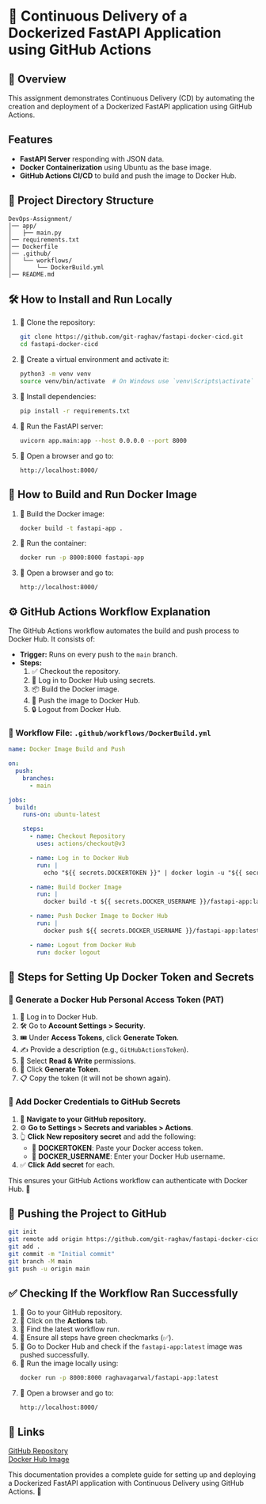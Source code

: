 # 🚀 Continuous Delivery of a Dockerized FastAPI Application using GitHub Actions

## 📌 Overview
This assignment demonstrates Continuous Delivery (CD) by automating the creation and deployment of a Dockerized FastAPI application using GitHub Actions.

## Features
- **FastAPI Server** responding with JSON data.
- **Docker Containerization** using Ubuntu as the base image.
- **GitHub Actions CI/CD** to build and push the image to Docker Hub.

## 📂 Project Directory Structure
```
DevOps-Assignment/
│── app/
│   ├── main.py
│── requirements.txt
│── Dockerfile
│── .github/
│   └── workflows/
│       └── DockerBuild.yml
│── README.md
```

## 🛠️ How to Install and Run Locally

1. 🔹 Clone the repository:
   ```bash
   git clone https://github.com/git-raghav/fastapi-docker-cicd.git
   cd fastapi-docker-cicd
   ```

2. 🔹 Create a virtual environment and activate it:
   ```bash
   python3 -m venv venv
   source venv/bin/activate  # On Windows use `venv\Scripts\activate`
   ```

3. 🔹 Install dependencies:
   ```bash
   pip install -r requirements.txt
   ```

4. 🔹 Run the FastAPI server:
   ```bash
   uvicorn app.main:app --host 0.0.0.0 --port 8000
   ```

5. 🔹 Open a browser and go to:
   ```
   http://localhost:8000/
   ```

## 🐳 How to Build and Run Docker Image

1. 🔹 Build the Docker image:
   ```bash
   docker build -t fastapi-app .
   ```

2. 🔹 Run the container:
   ```bash
   docker run -p 8000:8000 fastapi-app
   ```

3. 🔹 Open a browser and go to:
   ```
   http://localhost:8000/
   ```

## ⚙️ GitHub Actions Workflow Explanation
The GitHub Actions workflow automates the build and push process to Docker Hub. It consists of:

- **Trigger:** Runs on every push to the `main` branch.
- **Steps:**
  1. ✅ Checkout the repository.
  2. 🔑 Log in to Docker Hub using secrets.
  3. 📦 Build the Docker image.
  4. 🚀 Push the image to Docker Hub.
  5. 🔒 Logout from Docker Hub.

### 📜 Workflow File: `.github/workflows/DockerBuild.yml`
```yaml
name: Docker Image Build and Push

on:
  push:
    branches:
      - main

jobs:
  build:
    runs-on: ubuntu-latest

    steps:
      - name: Checkout Repository
        uses: actions/checkout@v3

      - name: Log in to Docker Hub
        run: |
          echo "${{ secrets.DOCKERTOKEN }}" | docker login -u "${{ secrets.DOCKER_USERNAME }}" --password-stdin

      - name: Build Docker Image
        run: |
          docker build -t ${{ secrets.DOCKER_USERNAME }}/fastapi-app:latest .

      - name: Push Docker Image to Docker Hub
        run: |
          docker push ${{ secrets.DOCKER_USERNAME }}/fastapi-app:latest

      - name: Logout from Docker Hub
        run: docker logout
```

## 🔑 Steps for Setting Up Docker Token and Secrets

### 🔹 Generate a Docker Hub Personal Access Token (PAT)
1. 🔐 Log in to Docker Hub.
2. 🛠️ Go to **Account Settings > Security**.
3. 🎟️ Under **Access Tokens**, click **Generate Token**.
4. ✍️ Provide a description (e.g., `GitHubActionsToken`).
5. 📝 Select **Read & Write** permissions.
6. 🎯 Click **Generate Token**.
7. 📋 Copy the token (it will not be shown again).

### 🔹 Add Docker Credentials to GitHub Secrets

1. 🧭 **Navigate to your GitHub repository.**
2. ⚙️ **Go to** **Settings > Secrets and variables > Actions**.
3. 👆 **Click** **New repository secret** and add the following:
   - 🔑 **DOCKERTOKEN**: Paste your Docker access token.
   - 👤 **DOCKER_USERNAME**: Enter your Docker Hub username.
4. ✅ **Click** **Add secret** for each.

This ensures your GitHub Actions workflow can authenticate with Docker Hub. 🚀

## 🚀 Pushing the Project to GitHub
```bash
git init
git remote add origin https://github.com/git-raghav/fastapi-docker-cicd.git
git add .
git commit -m "Initial commit"
git branch -M main
git push -u origin main
```

## ✅ Checking If the Workflow Ran Successfully
1. 🔹 Go to your GitHub repository.
2. 🔹 Click on the **Actions** tab.
3. 🔹 Find the latest workflow run.
4. 🔹 Ensure all steps have green checkmarks (✅).
5. 🔹 Go to Docker Hub and check if the `fastapi-app:latest` image was pushed successfully.
6. 🔹 Run the image locally using:
   ```bash
   docker run -p 8000:8000 raghavagarwal/fastapi-app:latest
   ```
7. 🔹 Open a browser and go to:
   ```
   http://localhost:8000/
   ```

## 🔗 Links
[GitHub Repository](https://github.com/git-raghav/fastapi-docker-cicd.git)  
[Docker Hub Image](https://hub.docker.com/repository/docker/raghavcodes/fastapi-app/general)


This documentation provides a complete guide for setting up and deploying a Dockerized FastAPI application with Continuous Delivery using GitHub Actions. 🎯
